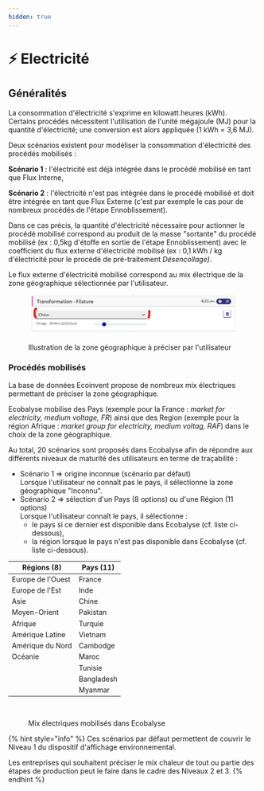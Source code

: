 ```yaml
---
hidden: true
---
```


# ⚡ Electricité

## Généralités

La consommation d'électricité s'exprime en kilowatt.heures (kWh).\
Certains procédés nécessitent l'utilisation de l'unité mégajoule (MJ) pour la quantité d'électricité; une conversion est alors appliquée (1 kWh = 3,6 MJ).&#x20;

Deux scénarios existent pour modéliser la consommation d'électricité des procédés mobilisés :&#x20;

**Scénario 1** :  l'électricité est déjà intégrée dans le procédé mobilisé en tant que Flux Interne,

**Scénario 2** : l'électricité n'est pas intégrée dans le procédé mobilisé et doit être intégrée en tant que Flux Externe (c'est par exemple le cas pour de nombreux procédés de l'étape Ennoblissement).

Dans ce cas précis, la quantité d'électricité nécessaire pour actionner le procédé mobilisé correspond au produit de la masse "sortante" du procédé mobilisé (ex : 0,5kg d'étoffe en sortie de l'étape Ennoblissement) avec le coefficient du flux externe d'électricité mobilisé (ex : 0,1 kWh / kg d'électricité pour le procédé de pré-traitement _Désencollage)_.&#x20;

Le flux externe d'électricité mobilisé correspond au mix électrique de la zone géographique sélectionnée par l'utilisateur.  &#x20;

<figure><img src="../../.gitbook/assets/image (290).png" alt=""><figcaption><p>Illustration de la zone géographique à préciser par l'utilisateur</p></figcaption></figure>

### Procédés mobilisés

La base de données Ecoinvent propose de nombreux mix électriques permettant de préciser la zone géographique.

Ecobalyse mobilise des Pays (exemple pour la France : _market for electricity, medium voltage, FR_) ainsi que des Region (exemple pour la région Afrique : _market group for electricity, medium voltag, RAF_) dans le choix de la zone géographique.

Au total, 20 scénarios sont proposés dans Ecobalyse afin de répondre aux différents niveaux de maturité des utilisateurs en terme de traçabilité :&#x20;

* Scénario 1 => origine inconnue (scénario par défaut)\
  Lorsque l'utilisateur ne connaît pas le pays, il sélectionne la zone géographique "Inconnu".&#x20;
* Scénario 2 => sélection d'un Pays (8 options) ou d'une Région (11 options)\
  Lorsque l'utilisateur connaît le pays, il sélectionne :&#x20;
  * le pays si ce dernier est disponible dans Ecobalyse (cf. liste ci-dessous),
  * la région lorsque le pays n'est pas disponible dans Ecobalyse (cf. liste ci-dessous).&#x20;

| Régions (8)       | Pays (11)  |
| ----------------- | ---------- |
| Europe de l'Ouest | France     |
| Europe de l'Est   | Inde       |
| Asie              | Chine      |
| Moyen-Orient      | Pakistan   |
| Afrique           | Turquie    |
| Amérique Latine   | Vietnam    |
| Amérique du Nord  | Cambodge   |
| Océanie           | Maroc      |
|                   | Tunisie    |
|                   | Bangladesh |
|                   | Myanmar    |

<figure><img src="../../.gitbook/assets/Coût environnemental des mix électriques mobilisés dans Ecobalyse (uPts _ kWh) (4).png" alt=""><figcaption><p>Mix électriques mobilisés dans Ecobalyse</p></figcaption></figure>

{% hint style="info" %}
Ces scénarios par défaut permettent de couvrir le Niveau 1 du dispositif d'affichage environnemental.&#x20;

Les entreprises qui souhaitent préciser le mix chaleur de tout ou partie des étapes de production peut le faire dans le cadre des Niveaux 2 et 3.&#x20;
{% endhint %}

